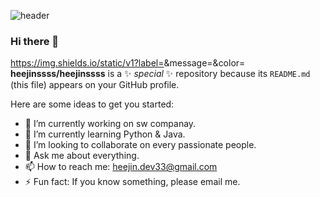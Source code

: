 ![header](https://capsule-render.vercel.app/api?type=rect&color=gradient&height=150&section=header&text=Heejin%20Bae&fontSize=90)

### Hi there 👋

https://img.shields.io/static/v1?label=<LABEL>&message=<MESSAGE>&color=<COLOR>
**heejinssss/heejinssss** is a ✨ _special_ ✨ repository because its `README.md` (this file) appears on your GitHub profile.

Here are some ideas to get you started:

- 🔭 I’m currently working on sw companay.
- 🌱 I’m currently learning Python & Java.
- 👯 I’m looking to collaborate on every passionate people.
- 💬 Ask me about everything.
- 📫 How to reach me: heejin.dev33@gmail.com
- ⚡ Fun fact: If you know something, please email me.
